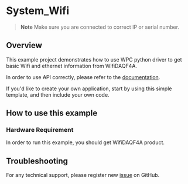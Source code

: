 # System_Wifi
> **Note**
> Make sure you are connected to correct IP or serial number.

## Overview

This example project demonstrates how to use WPC python driver to get basic Wifi and ethernet information from WifiDAQF4A.

In order to use API correctly, please refer to the [documentation](https://wpc-systems-ltd.github.io/WPC_Python_driver_release/).

If you'd like to create your own application, start by using this simple template, and then include your own code.

## How to use this example

### Hardware Requirement

In order to run this example, you should get WifiDAQF4A product.

## Troubleshooting

For any technical support, please register new [issue](https://github.com/WPC-Systems-Ltd/WPC_Python_driver_release/issues) on GitHub.